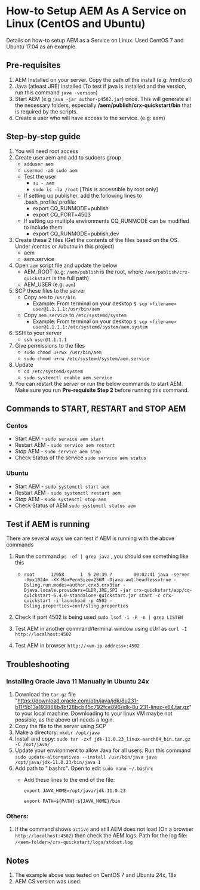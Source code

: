 # How-to Setup AEM As A Service on Linux (CentOS and Ubuntu)
Details on how-to setup AEM as a Service on Linux. Used CentOS 7 and Ubuntu 17.04 as an example.

## Pre-requisites
1. AEM Installed on your server. Copy the path of the install (e.g: /mnt/crx)
2. Java (atleast JRE) installed (To test if java is installed and the version, run this command `java -version`) 
3. Start AEM (e.g `java -jar author-p4502.jar`) once. This will generate all the necessary folders, especially **/aem/publish/crx-quickstart/bin** that is required by the scripts.
4. Create a user who will have access to the service. (e.g: aem)

## Step-by-step guide
1. You will need root access
2. Create user aem and add to sudoers group
   * `adduser aem`   
   * `usermod -aG sudo aem`   
   * Test the user 
     * `su - aem`   
     * `sudo ls -la /root` [This is accessible by root only]
   * If setting up publisher, add the following lines to .bash_profile/.profile:
     * export CQ_RUNMODE=publish
     * export CQ_PORT=4503
   * If setting up multiple environments CQ_RUNMODE can be modified to include them:
     * export CQ_RUNMODE=publish,dev
2. Create these 2 files (Get the contents of the files based on the OS. Under /centos or /ubutnu in this project)
   * aem
   * aem.service
3. Open `aem` script file and update the below
   * AEM_ROOT (e.g: `/aem/publish` is the root, where `/aem/publish/crx-quickstart` is the full path)
   * AEM_USER (e.g: `aem`) 
4. SCP these files to the server
   * Copy `aem` to `/usr/bin`
     * Example: From terminal on your desktop `$ scp <filename> user@1.1.1.1:/usr/bin/aem`
   * Copy `aem.service` to `/etc/systemd/system` 
     * Example: From terminal on your desktop `$ scp <filename> user@1.1.1.1:/etc/systemd/system/aem.system`
5. SSH to your server
   * `ssh user@1.1.1.1`
6. Give permissions to the files
   * `sudo chmod u+rwx /usr/bin/aem`
   * `sudo chmod u+rw /etc/systemd/system/aem.service`
7. Update 
   * `cd /etc/systemd/system`
   * `sudo systemctl enable aem.service`
8. You can restart the server or run the below commands to start AEM. Make sure you run **Pre-requisite Step 2** before running this command.

## Commands to START, RESTART and STOP AEM
### Centos
* Start AEM - `sudo service aem start`
* Restart AEM - `sudo service aem restart`
* Stop AEM - `sudo service aem stop`
* Check Status of the service `sudo service aem status`

### Ubuntu
* Start AEM - `sudo systemctl start aem`
* Restart AEM - `sudo systemctl restart aem`
* Stop AEM - `sudo systemctl stop aem`
* Check Status of AEM `sudo systemctl status aem`

## Test if AEM is running
There are several ways we can test if AEM is running with the above commands
1. Run the command `ps -ef | grep java` , you should see something like this
   * `root      12958      1  5 20:39 ?        00:02:41 java -server -Xmx1024m -XX:MaxPermSize=256M -Djava.awt.headless=true -Dsling.run.modes=author,crx3,crx3tar -Djava.locale.providers=CLDR,JRE,SPI -jar crx-quickstart/app/cq-quickstart-6.4.0-standalone-quickstart.jar start -c crx-quickstart -i launchpad -p 4502 -Dsling.properties=conf/sling.properties
`
2. Check if port 4502 is being used `sudo lsof -i -P -n | grep LISTEN` 

3. Test AEM in another command/terminal window using cUrl as `curl -I http://localhost:4502`

4. Test AEM in browser `http://<vm-ip-address>:4502` 

## Troubleshooting
### Installing Oracle Java 11 Manually in Ubuntu 24x
1. Download the `tar.gz` file "[https://download.oracle.com/otn/java/jdk/8u231-b11/5b13a193868b4bf28bcb45c792fce896/jdk-8u 231-linux-x64.tar.gz](https://www.oracle.com/java/technologies/javase/jdk11-archive-downloads.html#license-lightbox)" to your local machine. Downloading to your linux VM maybe not possible, as the above url needs a login.
2. Copy the file to the server using SCP
3. Make a directory: `mkdir /opt/java`
4. Install and copy: `sudo tar -zxf jdk-11.0.23_linux-aarch64_bin.tar.gz -C /opt/java/`
5. Update your environment to allow Java for all users. Run this command `sudo update-alternatives --install /usr/bin/java java /opt/java/jdk-11.0.23/bin/java 1`
6. Add path to ".bashrc". Open to edit `sudo nano ~/.bashrc`
   - Add these lines to the end of the file:
     
     `export JAVA_HOME=/opt/java/jdk-11.0.23`
     
     `export PATH=${PATH}:${JAVA_HOME}/bin`

### Others:
1. If the command shows `active` and still AEM does not load (On a browser `http://localhost:4502`) then check the AEM logs. Path for the log file: `/<aem-folder>/crx-quickstart/logs/stdout.log` 

## Notes
1. The example above was tested on CentOS 7 and Ubuntu 24x, 18x
2. AEM CS version was used. 
